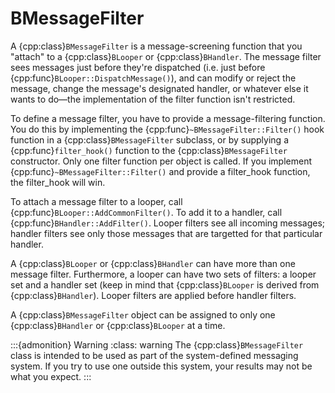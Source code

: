 # BMessageFilter

A {cpp:class}`BMessageFilter` is a message-screening function that you
"attach" to a {cpp:class}`BLooper` or {cpp:class}`BHandler`. The message
filter sees messages just before they're dispatched (i.e. just before
{cpp:func}`BLooper::DispatchMessage()`), and can modify or reject the
message, change the message's designated handler, or whatever else it wants
to do—the implementation of the filter function isn't restricted.

To define a message filter, you have to provide a message-filtering
function. You do this by implementing the
{cpp:func}`~BMessageFilter::Filter()` hook function in a
{cpp:class}`BMessageFilter` subclass, or by supplying a
{cpp:func}`filter_hook()` function to the {cpp:class}`BMessageFilter`
constructor. Only one filter function per object is called. If you
implement {cpp:func}`~BMessageFilter::Filter()` and provide a filter_hook
function, the filter_hook will win.

To attach a message filter to a looper, call
{cpp:func}`BLooper::AddCommonFilter()`. To add it to a handler, call
{cpp:func}`BHandler::AddFilter()`. Looper filters see all incoming
messages; handler filters see only those messages that are targetted for
that particular handler.

A {cpp:class}`BLooper` or {cpp:class}`BHandler` can have more than one
message filter. Furthermore, a looper can have two sets of filters: a
looper set and a handler set (keep in mind that {cpp:class}`BLooper` is
derived from {cpp:class}`BHandler`). Looper filters are applied before
handler filters.

A {cpp:class}`BMessageFilter` object can be assigned to only one
{cpp:class}`BHandler` or {cpp:class}`BLooper` at a time.

:::{admonition} Warning
:class: warning
The {cpp:class}`BMessageFilter` class is intended to be used as part of the
system-defined messaging system. If you try to use one outside this system,
your results may not be what you expect.
:::
